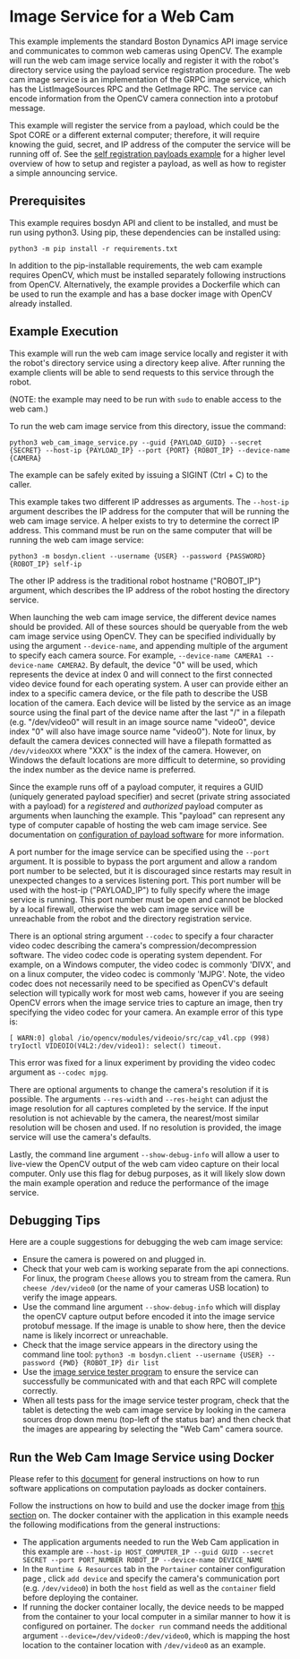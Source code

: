 <!--
Copyright (c) 2021 Boston Dynamics, Inc.  All rights reserved.

Downloading, reproducing, distributing or otherwise using the SDK Software
is subject to the terms and conditions of the Boston Dynamics Software
Development Kit License (20191101-BDSDK-SL).
-->

# Image Service for a Web Cam

This example implements the standard Boston Dynamics API image service and communicates to common web cameras using OpenCV. The example will run the web cam image service locally and register it with the robot's directory service using the payload service registration procedure. The web cam image service is an implementation of the GRPC image service, which has the ListImageSources RPC and the GetImage RPC. The service can encode information from the OpenCV camera connection into a protobuf message.

This example will register the service from a payload, which could be the Spot CORE or a different external computer; therefore, it will require knowing the guid, secret, and IP address of the computer the service will be running off of. See the [self registration payloads example](../self_registration/README.md) for a higher level overview of how to setup and register a payload, as well as how to register a simple announcing service.

## Prerequisites

This example requires bosdyn API and client to be installed, and must be run using python3. Using pip, these dependencies can be installed using:

```
python3 -m pip install -r requirements.txt
```

In addition to the pip-installable requirements, the web cam example requires OpenCV, which must be installed separately following instructions from OpenCV. Alternatively, the example provides a Dockerfile which can be used to run the example and has a base docker image with OpenCV already installed.

## Example Execution

This example will run the web cam image service locally and register it with the robot's directory service using a directory keep alive. After running the example clients will be able to send requests to this service through the robot.

(NOTE: the example may need to be run with `sudo` to enable access to the web cam.)

To run the web cam image service from this directory, issue the command:

```
python3 web_cam_image_service.py --guid {PAYLOAD_GUID} --secret {SECRET} --host-ip {PAYLOAD_IP} --port {PORT} {ROBOT_IP} --device-name {CAMERA}
```
The example can be safely exited by issuing a SIGINT (Ctrl + C) to the caller.

This example takes two different IP addresses as arguments. The `--host-ip` argument describes the IP address for the computer that will be running the web cam image service. A helper exists to try to determine the correct IP address. This command must be run on the same computer that will be running the web cam image service:
```
python3 -m bosdyn.client --username {USER} --password {PASSWORD} {ROBOT_IP} self-ip
```
The other IP address is the traditional robot hostname ("ROBOT_IP") argument, which describes the IP address of the robot hosting the directory service.

When launching the web cam image service, the different device names should be provided. All of these sources should be queryable from the web cam image service using OpenCV. They can be specified individually by using the argument `--device-name`, and appending multiple of the argument to specify each camera source. For example, `--device-name CAMERA1 --device-name CAMERA2`. By default, the device "0" will be used, which represents the device at index 0 and will connect to the first connected video device found for each operating system. A user can provide either an index to a specific camera device, or the file path to describe the USB location of the camera. Each device will be listed by the service as an image source using the final part of the device name after the last "/" in a filepath (e.g. "/dev/video0" will result in an image source name "video0", device index "0" will also have image source name "video0"). Note for linux, by default the camera devices connected will have a filepath formatted as `/dev/videoXXX` where "XXX" is the index of the camera. However, on Windows the default locations are more difficult to determine, so providing the index number as the device name is preferred.

Since the example runs off of a payload computer, it requires a GUID (uniquely generated payload specifier) and secret (private string associated with a payload) for a *registered* and *authorized* payload computer as arguments when launching the example. This "payload" can represent any type of computer capable of hosting the web cam image service. See documentation on [configuration of payload software](../../../docs/payload/configuring_payload_software.md#Configuring-and-authorizing-payloads) for more information.

A port number for the image service can be specified using the `--port` argument. It is possible to bypass the port argument and allow a random port number to be selected, but it is discouraged since restarts may result in unexpected changes to a services listening port. This port number will be used with the host-ip ("PAYLOAD_IP") to fully specify where the image service is running. This port number must be open and cannot be blocked by a local firewall, otherwise the web cam image service will be unreachable from the robot and the directory registration service.

There is an optional string argument `--codec` to specify a four character video codec describing the camera's compression/decompression software. The video codec code is operating system dependent. For example, on a Windows computer, the video codec is commonly 'DIVX', and on a linux computer, the video codec is commonly 'MJPG'. Note, the video codec does not necessarily need to be specified as OpenCV's default selection will typically work for most web cams, however if you are seeing OpenCV errors when the image service tries to capture an image, then try specifying the video codec for your camera. An example error of this type is:
```
[ WARN:0] global /io/opencv/modules/videoio/src/cap_v4l.cpp (998) tryIoctl VIDEOIO(V4L2:/dev/video1): select() timeout.
```
This error was fixed for a linux experiment by providing the video codec argument as `--codec mjpg`.

There are optional arguments to change the camera's resolution if it is possible. The arguments `--res-width` and `--res-height` can adjust the image resolution for all captures completed by the service. If the input resolution is not achievable by the camera, the nearest/most similar resolution will be chosen and used. If no resolution is provided, the image service will use the camera's defaults.

Lastly, the command line argument `--show-debug-info` will allow a user to live-view the OpenCV output of the web cam video capture on their local computer. Only use this flag for debug purposes, as it will likely slow down the main example operation and reduce the performance of the image service.

## Debugging Tips

Here are a couple suggestions for debugging the web cam image service:

- Ensure the camera is powered on and plugged in.
- Check that your web cam is working separate from the api connections. For linux, the program `Cheese` allows you to stream from the camera. Run `cheese /dev/video0` (or the name of your cameras USB location) to verify the image appears.
- Use the command line argument `--show-debug-info` which will display the openCV capture output before encoded it into the image service protobuf message. If the image is unable to show here, then the device name is likely incorrect or unreachable.
- Check that the image service appears in the directory using the command line tool: `python3 -m bosdyn.client --username {USER} --password {PWD} {ROBOT_IP} dir list`
- Use the [image service tester program](../tester_programs/README.md) to ensure the service can successfully be communicated with and that each RPC will complete correctly.
- When all tests pass for the image service tester program, check that the tablet is detecting the web cam image service by looking in the camera sources drop down menu (top-left of the status bar) and then check that the images are appearing by selecting the "Web Cam" camera source.

## Run the Web Cam Image Service using Docker

Please refer to this [document](../../../docs/payload/docker_containers.md) for general instructions on how to run software applications on computation payloads as docker containers.

Follow the instructions on how to build and use the docker image from [this section](../../../docs/payload/docker_containers.md#build-docker-images) on. The docker container with the application in this example needs the following modifications from the general instructions:
* The application arguments needed to run the Web Cam application in this example are `--host-ip HOST_COMPUTER_IP --guid GUID --secret SECRET --port PORT_NUMBER ROBOT_IP --device-name DEVICE_NAME`
* In the `Runtime & Resources` tab in the `Portainer` container configuration page , click `add device` and specify the camera's communication port (e.g. `/dev/video0`) in both the `host` field as well as the `container` field before deploying the container.
* If running the docker container locally, the device needs to be mapped from the container to your local computer in a similar manner to how it is configured on portainer. The `docker run` command needs the additional argument `--device=/dev/video0:/dev/video0`, which is mapping the host location to the container location with `/dev/video0` as an example.
